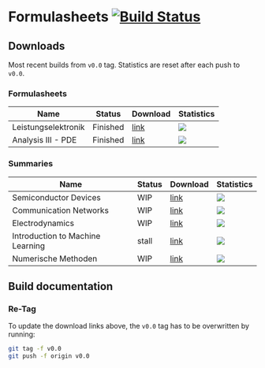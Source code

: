 # Formulasheets [![Build Status](https://travis-ci.org/noah95/formulasheets.svg?branch=master)](https://travis-ci.org/noah95/formulasheets)

## Downloads
Most recent builds from `v0.0` tag. Statistics are reset after each push to `v0.0`.

### Formulasheets
| Name          | Status | Download      | Statistics |
| ------------- |--------|---------------|------------|
| Leistungselektronik | Finished | [link](https://github.com/noah95/formulasheets/releases/download/v1.0/leistungselektronik.pdf) | ![](https://img.shields.io/github/downloads/noah95/formulasheets/v1.0/leistungselektronik.pdf.svg) |
| Analysis III - PDE | Finished | [link](https://github.com/noah95/formulasheets/releases/download/v1.0/analysis3pde.pdf) | ![](https://img.shields.io/github/downloads/noah95/formulasheets/v1.0/analysis3pde.pdf.svg) |

### Summaries
| Name          | Status | Download      | Statistics |
| ------------- |--------|---------------|------------|
| Semiconductor Devices | WIP | [link](https://github.com/noah95/formulasheets/releases/download/v0.0/semiconductordevices.pdf) | ![](https://img.shields.io/github/downloads/noah95/formulasheets/v0.0/semiconductordevices.pdf.svg) |
| Communication Networks | WIP | [link](https://github.com/noah95/formulasheets/releases/download/v0.0/ComNet_summary.pdf) | ![](https://img.shields.io/github/downloads/noah95/formulasheets/v0.0/ComNet_summary.pdf.svg) |
| Electrodynamics | WIP | [link](https://github.com/noah95/formulasheets/releases/download/v0.0/electrodynamics.pdf) | ![](https://img.shields.io/github/downloads/noah95/formulasheets/v0.0/electrodynamics.pdf.svg) |
| Introduction to Machine Learning | stall | [link](https://github.com/noah95/formulasheets/releases/download/v0.0/IntroToML_summary.pdf) | ![](https://img.shields.io/github/downloads/noah95/formulasheets/v0.0/IntroToML_summary.pdf.svg) |
| Numerische Methoden | WIP | [link](https://github.com/noah95/formulasheets/releases/download/v0.0/Numerik_summary.pdf) | ![](https://img.shields.io/github/downloads/noah95/formulasheets/v0.0/Numerik_summary.pdf.svg) |

## Build documentation

### Re-Tag
To update the download links above, the `v0.0` tag has to be overwritten by running:

```bash
git tag -f v0.0
git push -f origin v0.0
```